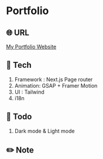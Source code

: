 # Portfolio

## 🌐 URL

[My Portfolio Website](https://yang-portfolio-website.vercel.app/en)

## 🔧 Tech
1. Framework : Next.js Page router
2. Animation: GSAP + Framer Motion
3. UI : Tailwind
4. i18n

## 📜 Todo
1. Dark mode & Light mode

## ✏️ Note